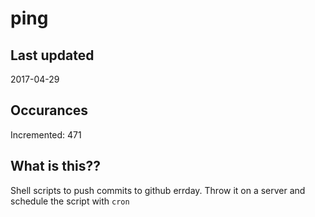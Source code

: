 # ping

## Last updated
2017-04-29

## Occurances
Incremented: 471

## What is this??
Shell scripts to push commits to github errday. Throw it on a server and schedule the script with `cron`


